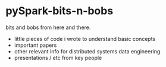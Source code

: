 # pySpark-bits-n-bobs


bits and bobs from here and there. 

- little pieces of code i wrote to understand basic concepts
- important papers
- other relevant info for distributed systems data engineering
- presentations / etc from key people




